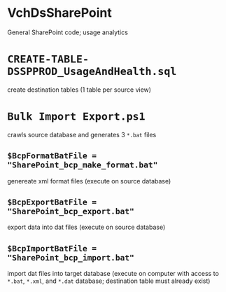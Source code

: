 # VchDsSharePoint
General SharePoint code; usage analytics
# `CREATE-TABLE-DSSPPROD_UsageAndHealth.sql`
create destination tables (1 table per source view)
# `Bulk Import Export.ps1`
crawls source database and generates 3 `*.bat` files
## `$BcpFormatBatFile = "SharePoint_bcp_make_format.bat"`
genereate xml format files (execute on source database)
## `$BcpExportBatFile = "SharePoint_bcp_export.bat"`
export data into dat files (execute on source database) 
## `$BcpImportBatFile = "SharePoint_bcp_import.bat"`
import dat files into target database  (execute on computer with access to `*.bat`, `*.xml`, and `*.dat` database; destination table must already exist)


